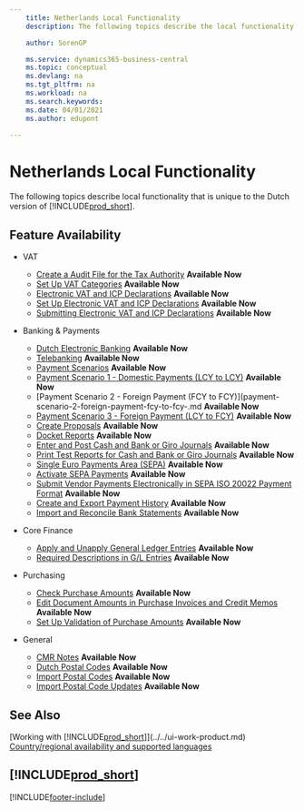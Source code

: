 ```yaml
---
    title: Netherlands Local Functionality
    description: The following topics describe the local functionality in the Dutch version of Business Central.

    author: SorenGP

    ms.service: dynamics365-business-central
    ms.topic: conceptual
    ms.devlang: na
    ms.tgt_pltfrm: na
    ms.workload: na
    ms.search.keywords:
    ms.date: 04/01/2021
    ms.author: edupont

---
```

# Netherlands Local Functionality

The following topics describe local functionality that is unique to the Dutch version of [!INCLUDE[prod_short](../../includes/prod_short.md)].  

## Feature Availability  

* VAT
    * [Create a Audit File for the Tax Authority](how-to-create-an-audit-file-for-the-tax-authority.md) **Available Now**
    * [Set Up VAT Categories](how-to-set-up-vat-categories.md) **Available Now**
    * [Electronic VAT and ICP Declarations](electronic-vat-and-icp-declarations.md) **Available Now**
    * [Set Up Electronic VAT and ICP Declarations](how-to-set-up-electronic-vat-and-icp-declarations.md) **Available Now**
    * [Submitting Electronic VAT and ICP Declarations](electronic-vat-and-icp-declarations.md) **Available Now**

* Banking & Payments
    * [Dutch Electronic Banking](dutch-electronic-banking.md) **Available Now**
    * [Telebanking](telebanking.md) **Available Now**
    * [Payment Scenarios](payment-scenarios.md) **Available Now**
    * [Payment Scenario 1 - Domestic Payments (LCY to LCY)](payment-scenario-1-domestic-payments-lcy-to-lcy-.md) **Available Now**  
    * [Payment Scenario 2 - Foreign Payment (FCY to FCY)](payment-scenario-2-foreign-payment-fcy-to-fcy-.md **Available Now**  
    * [Payment Scenario 3 - Foreign Payment (LCY  to FCY)](payment-scenario-3-foreign-payment-lcy-to-fcy-.md) **Available Now**
    * [Create Proposals](how-to-create-proposals.md) **Available Now**
    * [Docket Reports](docket-reports.md) **Available Now**
    * [Enter and Post Cash and Bank or Giro Journals](how-to-enter-and-post-cash-and-bank-or-giro-journals.md) **Available Now**
    * [Print Test Reports for Cash and Bank or Giro Journals](how-to-print-the-test-reports-for-cash-and-bank-or-giro-journals.md) **Available Now**
    * [Single Euro Payments Area (SEPA)](single-euro-payments-area-sepa-.md) **Available Now**
    * [Activate SEPA Payments](how-to-activate-sepa-payments.md) **Available Now**
    * [Submit Vendor Payments Electronically in SEPA ISO 20022 Payment Format](how-to-submit-vendor-payments-electronically-in-sepa-iso-20022-payment-format.md) **Available Now**
    * [Create and Export Payment History](how-to-create-and-export-payment-history.md) **Available Now**
    * [Import and Reconcile Bank Statements](how-to-import-and-reconcile-bank-statements.md) **Available Now**

* Core Finance
    * [Apply and Unapply General Ledger Entries](how-to-apply-and-unapply-general-ledger-entries.md) **Available Now**
    * [Required Descriptions in G/L Entries](required-descriptions-in-g-l-entry.md) **Available Now**

* Purchasing
    * [Check Purchase Amounts](check-purchase-amounts.md) **Available Now**
    * [Edit Document Amounts in Purchase Invoices and Credit Memos](how-to-edit-document-amounts-in-purchase-invoices-and-credit-memos.md) **Available Now**  
    * [Set Up Validation of Purchase Amounts](how-to-set-up-validation-of-purchase-amounts.md) **Available Now**

* General
    * [CMR Notes](cmr-notes.md) **Available Now**
    * [Dutch Postal Codes](dutch-post-codes.md) **Available Now**
    * [Import Postal Codes](how-to-import-post-codes.md) **Available Now**
    * [Import Postal Code Updates](how-to-import-post-code-updates.md) **Available Now**  

## See Also

[Working with [!INCLUDE[prod_short](../../includes/prod_short.md)]](../../ui-work-product.md)  
[Country/regional availability and supported languages](/dynamics365/business-central/dev-itpro/compliance/apptest-countries-and-translations)  

## [!INCLUDE[prod_short](../../includes/free_trial_md.md)]  


[!INCLUDE[footer-include](../../includes/footer-banner.md)]
